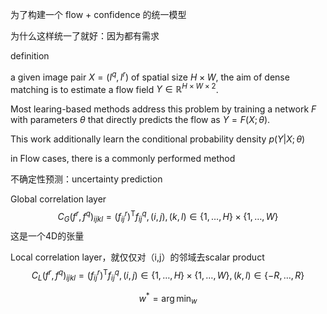 





为了构建一个 flow + confidence 的统一模型



为什么这样统一了就好：因为都有需求



definition



a given image pair $X = (I^q, I^r)$ of spatial size $H \times W$, the aim of dense matching is to estimate a flow field $Y \in \mathbb{R}^{H \times W \times 2}$. 



Most learing-based methods address this problem by training a network $F$ with parameters $\theta$ that directly predicts the flow as $Y=F(X;\theta)$.



This work additionally learn the conditional probability density $p(Y|X;\theta)$



in Flow cases, there is a commonly performed method



不确定性预测：uncertainty prediction 





Global correlation layer
$$
C_G(f^r, f^q)_{ijkl} = (f_{ij}^r)^\mathsf{T}f_{ij}^q, (i,j),(k,l) \in \{1, \dots, H\} \times \{1, \dots, W\}
$$
这是一个4D的张量

Local correlation layer，就仅仅对（i,j）的邻域去scalar product
$$
C_L(f^r, f^q)_{ijkl} = (f_{ij}^r)^\mathsf{T}f_{ij}^q, (i,j)\in \{1, \dots, H\} \times \{1, \dots, W\}, (k,l) \in \{-R,\dots, R\}
$$







$$
w^* = \arg\min_w  
$$






